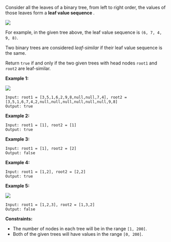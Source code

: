 Consider all the leaves of a binary tree, from left to right order, the values
of those leaves form a **leaf value sequence** _._

![](https://s3-lc-upload.s3.amazonaws.com/uploads/2018/07/16/tree.png)

For example, in the given tree above, the leaf value sequence is `(6, 7, 4, 9,
8)`.

Two binary trees are considered _leaf-similar_  if their leaf value sequence
is the same.

Return `true` if and only if the two given trees with head nodes `root1` and
`root2` are leaf-similar.



**Example 1:**

![](https://assets.leetcode.com/uploads/2020/09/03/leaf-similar-1.jpg)

    
    
    Input: root1 = [3,5,1,6,2,9,8,null,null,7,4], root2 = [3,5,1,6,7,4,2,null,null,null,null,null,null,9,8]
    Output: true
    

**Example 2:**

    
    
    Input: root1 = [1], root2 = [1]
    Output: true
    

**Example 3:**

    
    
    Input: root1 = [1], root2 = [2]
    Output: false
    

**Example 4:**

    
    
    Input: root1 = [1,2], root2 = [2,2]
    Output: true
    

**Example 5:**

![](https://assets.leetcode.com/uploads/2020/09/03/leaf-similar-2.jpg)

    
    
    Input: root1 = [1,2,3], root2 = [1,3,2]
    Output: false
    



**Constraints:**

  * The number of nodes in each tree will be in the range `[1, 200]`.
  * Both of the given trees will have values in the range `[0, 200]`.

